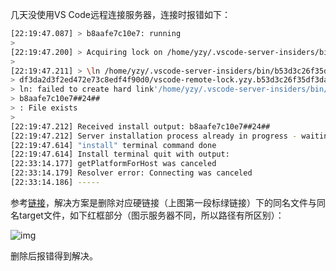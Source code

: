 

几天没使用VS Code远程连接服务器，连接时报错如下：

```bash
[22:19:47.087] > b8aafe7c10e7: running
> 
[22:19:47.200] > Acquiring lock on /home/yzy/.vscode-server-insiders/bin/b53d3c26f35df3da2d3f2ed472e73c8edf4f90d0/vscode-remote-lock.yzy.b53d3c26f35df3da2d3f2ed472e73c8edf4f90d0
> 
[22:19:47.211] > \ln /home/yzy/.vscode-server-insiders/bin/b53d3c26f35df3da2d3f2ed472e73c8edf4f90d0/vscode-remote-lock.yzy.b53d3c26f35df3da2d3f2ed472e73c8edf4f90d0.target /home/yzy/.vscode-server-insiders/bin/b53d3c26f35
> df3da2d3f2ed472e73c8edf4f90d0/vscode-remote-lock.yzy.b53d3c26f35df3da2d3f2ed472e73c8edf4f90d0
> ln: failed to create hard link'/home/yzy/.vscode-server-insiders/bin/b53d3c26f35df3da2d3f2ed472e73c8edf4f90d0/vscode-remote-lock.yzy.b53d3c26f35df3da2d3f2ed472e73c8edf4f90d0'Installation already in progress...   
> b8aafe7c10e7##24##
> : File exists
> 
[22:19:47.212] Received install output: b8aafe7c10e7##24##
[22:19:47.212] Server installation process already in progress - waiting and retrying
[22:19:47.614] "install" terminal command done
[22:19:47.614] Install terminal quit with output: 
[22:33:14.177] getPlatformForHost was canceled
[22:33:14.179] Resolver error: Connecting was canceled
[22:33:14.186] -----
```

参考[链接](https://github.com/microsoft/vscode-remote-release/issues/2507)，解决方案是删除对应硬链接（上图第一段标绿链接）下的同名文件与同名target文件，如下红框部分（图示服务器不同，所以路径有所区别）：

![img](https://www.freesion.com/images/501/de63051bdd9b10b8e76b49168da92bdd.png)

删除后报错得到解决。